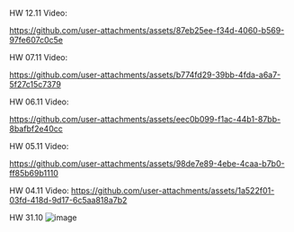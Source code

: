HW 12.11 Video:


https://github.com/user-attachments/assets/87eb25ee-f34d-4060-b569-97fe607c0c5e



HW 07.11 Video:


https://github.com/user-attachments/assets/b774fd29-39bb-4fda-a6a7-5f27c15c7379



HW 06.11 Video:


https://github.com/user-attachments/assets/eec0b099-f1ac-44b1-87bb-8bafbf2e40cc



HW 05.11
Video: 

https://github.com/user-attachments/assets/98de7e89-4ebe-4caa-b7b0-ff85b69b1110




HW 04.11
Video: https://github.com/user-attachments/assets/1a522f01-03fd-418d-9d17-6c5aa818a7b2


HW 31.10
![image](https://github.com/user-attachments/assets/7131b9a8-b7b6-4f81-ba50-7c82ae7aeba8)
